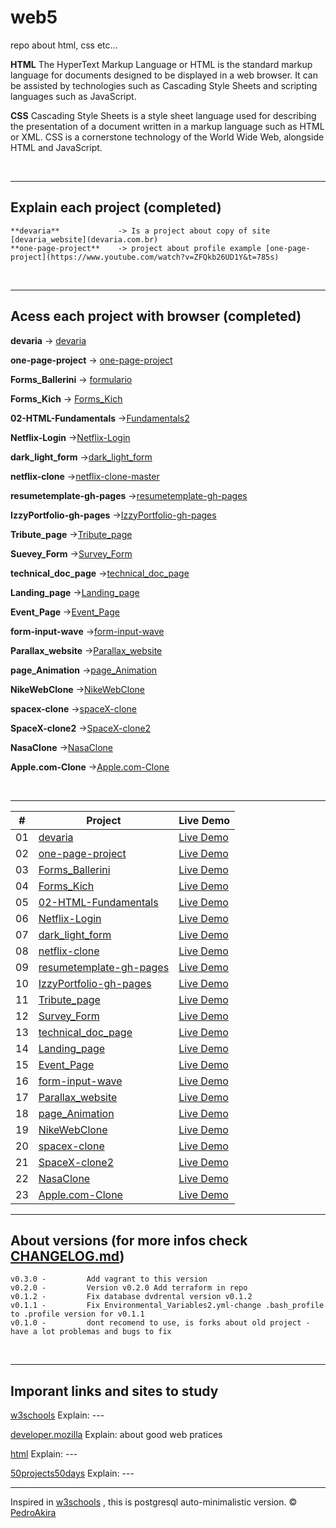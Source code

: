 # web5

repo about html, css etc...

**HTML**
The HyperText Markup Language or HTML is the standard markup language for documents designed to be displayed in a web browser. It can be assisted by technologies such as Cascading Style Sheets and scripting languages such as JavaScript.

**CSS**
Cascading Style Sheets is a style sheet language used for describing the presentation of a document written in a markup language such as HTML or XML. CSS is a cornerstone technology of the World Wide Web, alongside HTML and JavaScript.

<br/>

---

## Explain each project (completed)

    **devaria**             -> Is a project about copy of site [devaria_website](devaria.com.br)
    **one-page-project**    -> project about profile example [one-page-project](https://www.youtube.com/watch?v=ZFQkb26UD1Y&t=785s)

<br/>

---

## Acess each project with browser (completed)

**devaria** -> [devaria](https://pedroakiradanno.github.io/web5/devaria/index.html)

**one-page-project** -> [one-page-project](https://pedroakiradanno.github.io/web5/one-page-project/index.html)

**Forms_Ballerini** -> [formulario](https://pedroakiradanno.github.io/web5/Forms_Ballerini/formulario.html)

**Forms_Kich** -> [Forms_Kich](https://pedroakiradanno.github.io/web5/Forms_Kich/pro/index.html)

**02-HTML-Fundamentals** ->[Fundamentals2](https://pedroakiradanno.github.io/web5/02-HTML-Fundamentals/index.html)

**Netflix-Login** ->[Netflix-Login](https://pedroakiradanno.github.io/web5/login/Login/index.html)

**dark_light_form** ->[dark_light_form](https://pedroakiradanno.github.io/web5/dark_light_form/index.html)

**netflix-clone** ->[netflix-clone-master](https://pedroakiradanno.github.io/web5/netflix-clone/index.html)

**resumetemplate-gh-pages** ->[resumetemplate-gh-pages](https://pedroakiradanno.github.io/web5/resumetemplate-gh-pages/index.html)

**IzzyPortfolio-gh-pages** ->[IzzyPortfolio-gh-pages](https://pedroakiradanno.github.io/web5/IzzyPortfolio-gh-pages/index.html)

**Tribute_page** ->[Tribute_page](https://pedroakiradanno.github.io/web5/Tribute_page/index.html)

**Suevey_Form** ->[Survey_Form](https://pedroakiradanno.github.io/web5/Survey_Form/index.html)

**technical_doc_page** ->[technical_doc_page](https://pedroakiradanno.github.io/web5/technical_doc_page/index.html)

**Landing_page** ->[Landing_page](https://pedroakiradanno.github.io/web5/Landing_page/index.html)

**Event_Page** ->[Event_Page](https://pedroakiradanno.github.io/web5/Event_Page/index.html)

**form-input-wave** ->[form-input-wave](https://pedroakiradanno.github.io/web5/form-input-wave/index.html)

**Parallax_website** ->[Parallax_website](https://pedroakiradanno.github.io/web5/Parallax_website/index.html)

**page_Animation** ->[page_Animation](https://pedroakiradanno.github.io/web5/page_Animation/index.html)

**NikeWebClone** ->[NikeWebClone](https://pedroakiradanno.github.io/web5/NikeWebClone/index.html)

**spacex-clone** ->[spaceX-clone](https://pedroakiradanno.github.io/web5/spacex-clone/index.html)

**SpaceX-clone2** ->[SpaceX-clone2](https://pedroakiradanno.github.io/web5/SpaceX-clone2/index.html)

**NasaClone** ->[NasaClone](https://pedroakiradanno.github.io/web5/NasaClone/index.html)

**Apple.com-Clone** ->[Apple.com-Clone](https://pedroakiradanno.github.io/web5/Apple.com-Clone/index.html)





<br/>

---

|  #  | Project                                                                                                                     | Live Demo                                                                         |
| :-: | --------------------------------------------------------------------------------------------------------------------------- | --------------------------------------------------------------------------------- |
| 01  | [devaria](https://github.com/pedroAkiraDanno/web5/tree/main/devaria)                             | [Live Demo](https://pedroakiradanno.github.io/web5/devaria/index.html)               |
| 02  | [one-page-project](https://github.com/pedroAkiraDanno/web5/tree/main/one-page-project)                       | [Live Demo](https://pedroakiradanno.github.io/web5/one-page-project/index.html) |
| 03  | [Forms_Ballerini](https://github.com/pedroAkiraDanno/web5/tree/main/Forms_Ballerini)                       | [Live Demo](https://pedroakiradanno.github.io/web5/Forms_Ballerini/formulario.html) |
| 04  | [Forms_Kich](https://github.com/pedroAkiraDanno/web5/tree/main/Forms_Kich)                          | [Live Demo](https://pedroakiradanno.github.io/web5/Forms_Kich/pro/index.html)          |
| 05  | [02-HTML-Fundamentals](https://github.com/pedroAkiraDanno/web5/tree/main/02-HTML-Fundamentals)                               | [Live Demo](https://pedroakiradanno.github.io/web5/02-HTML-Fundamentals/index.html)                |
| 06  | [Netflix-Login](https://github.com/pedroAkiraDanno/web5/tree/main/login/Login)                               | [Live Demo](https://pedroakiradanno.github.io/web5/login/Login/index.html)                |
| 07  | [dark_light_form](https://github.com/pedroAkiraDanno/web5/tree/main/dark_light_form)                               | [Live Demo](https://pedroakiradanno.github.io/web5/dark_light_form/index.html)                |
| 08  | [netflix-clone](https://github.com/pedroAkiraDanno/web5/tree/main/netflix-clone)                               | [Live Demo](https://pedroakiradanno.github.io/web5/netflix-clone/index.html)                |
| 09  | [resumetemplate-gh-pages](https://github.com/pedroAkiraDanno/web5/tree/main/resumetemplate-gh-pages)                               | [Live Demo](https://pedroakiradanno.github.io/web5/resumetemplate-gh-pages/index.html)                |
| 10  | [IzzyPortfolio-gh-pages](https://github.com/pedroAkiraDanno/web5/tree/main/IzzyPortfolio-gh-pages)                               | [Live Demo](https://pedroakiradanno.github.io/web5/IzzyPortfolio-gh-pages/index.html)     
| 11  | [Tribute_page](https://github.com/pedroAkiraDanno/web5/tree/main/Tribute_page)                               | [Live Demo](https://pedroakiradanno.github.io/web5/Tribute_page/index.html)        
| 12  | [Survey_Form](https://github.com/pedroAkiraDanno/web5/tree/main/Survey_Form)                               | [Live Demo](https://pedroakiradanno.github.io/web5/Survey_Form/index.html) 
| 13  | [technical_doc_page](https://github.com/pedroAkiraDanno/web5/tree/main/technical_doc_page)                               | [Live Demo](https://pedroakiradanno.github.io/web5/technical_doc_page/index.html) 
| 14  | [Landing_page](https://github.com/pedroAkiraDanno/web5/tree/main/Landing_page)                               | [Live Demo](https://pedroakiradanno.github.io/web5/Landing_page/index.html) 
| 15  | [Event_Page](https://github.com/pedroAkiraDanno/web5/tree/main/Event_Page)                               | [Live Demo](https://pedroakiradanno.github.io/web5/Event_Page/index.html)     
| 16  | [form-input-wave](https://github.com/pedroAkiraDanno/web5/tree/main/form-input-wave)                               | [Live Demo](https://pedroakiradanno.github.io/web5/form-input-wave/index.html)     
| 17  | [Parallax_website](https://github.com/pedroAkiraDanno/web5/tree/main/Parallax_website)                               | [Live Demo](https://pedroakiradanno.github.io/web5/Parallax_website/index.html)   
| 18  | [page_Animation](https://github.com/pedroAkiraDanno/web5/tree/main/page_Animation)                               | [Live Demo](https://pedroakiradanno.github.io/web5/page_Animation/index.html)   
| 19  | [NikeWebClone](https://github.com/pedroAkiraDanno/web5/tree/main/NikeWebClone)                               | [Live Demo](https://pedroakiradanno.github.io/web5/NikeWebClone/index.html)   
| 20  | [spacex-clone](https://github.com/pedroAkiraDanno/web5/tree/main/spacex-clone)                               | [Live Demo](https://pedroakiradanno.github.io/web5/spacex-clone/index.html)   
| 21  | [SpaceX-clone2](https://github.com/pedroAkiraDanno/web5/tree/main/SpaceX-clone2)                               | [Live Demo](https://pedroakiradanno.github.io/web5/SpaceX-clone2/index.html)   
| 22  | [NasaClone](https://github.com/pedroAkiraDanno/web5/tree/main/NasaClone)                               | [Live Demo](https://pedroakiradanno.github.io/web5/NasaClone/index.html)   
| 23  | [Apple.com-Clone](https://github.com/pedroAkiraDanno/web5/tree/main/Apple.com-Clone)                               | [Live Demo](https://pedroakiradanno.github.io/web5/Apple.com-Clone/index.html)   






---





## About versions (for more infos check [CHANGELOG.md](https://github.com/pedroAkiraDanno/auto5/blob/main/CHANGELOG.md))

    v0.3.0 -         Add vagrant to this version
    v0.2.0 -         Version v0.2.0 Add terraform in repo
    v0.1.2 -         Fix database dvdrental version v0.1.2
    v0.1.1 -         Fix Environmental_Variables2.yml-change .bash_profile to .profile version for v0.1.1
    v0.1.0 -         dont recomend to use, is forks about old project - have a lot problemas and bugs to fix

<br/>

---

## Imporant links and sites to study

<a href="https://www.w3schools.com/html/" target="_blank">w3schools</a> Explain: ---

<a href="https://developer.mozilla.org/en-US/docs/Web/HTML" target="_blank">developer.mozilla</a> Explain: about good web pratices

<a href="https://html.com/" target="_blank">html</a> Explain: ---

<a href="https://github.com/bradtraversy/50projects50days" target="_blank">50projects50days</a> Explain: ---


---

Inspired in [w3schools](https://www.w3schools.com/html/) , this is postgresql auto-minimalistic version.
© [PedroAkira](https://www.instagram.com/pedro.akira.3)
